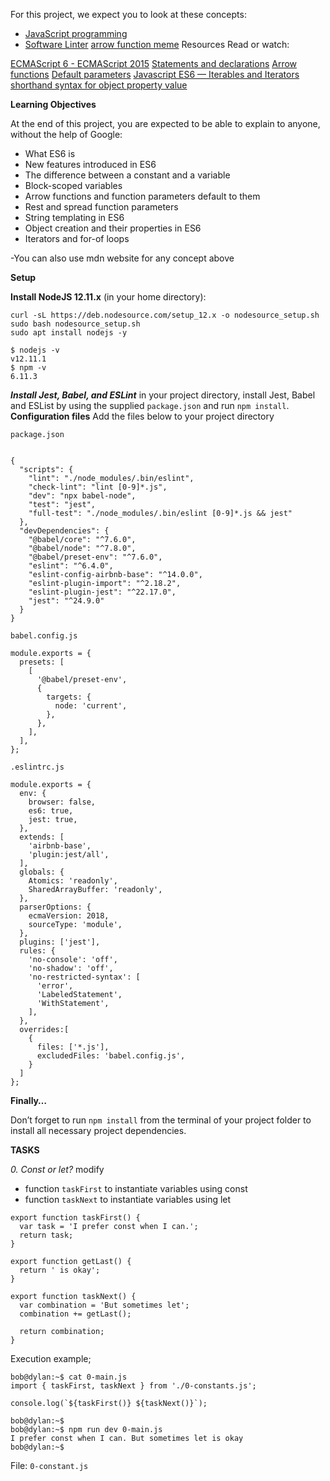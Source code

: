 For this project, we expect you to look at these concepts:

- [JavaScript programming](https://intranet.alxswe.com/concepts/852)
- [Software Linter](https://intranet.alxswe.com/concepts/542)
[arrow function meme](https://s3.amazonaws.com/alx-intranet.hbtn.io/uploads/medias/2019/12/08806026ef621f900121.png?X-Amz-Algorithm=AWS4-HMAC-SHA256&X-Amz-Credential=AKIARDDGGGOUSBVO6H7D%2F20240722%2Fus-east-1%2Fs3%2Faws4_request&X-Amz-Date=20240722T031024Z&X-Amz-Expires=86400&X-Amz-SignedHeaders=host&X-Amz-Signature=41c9058a8ab30ce2e0d1ebe4d96d2f98fb08fe3f29f815b78dbee89e2f2ebc2c)
Resources
Read or watch:

[ECMAScript 6 - ECMAScript 2015](https://intranet.alxswe.com/rltoken/NW1dFLFExQ12_hD8yvkV3A)
[Statements and declarations](https://intranet.alxswe.com/rltoken/sroRUsUvOZV28V99MHDenw)
[Arrow functions](https://intranet.alxswe.com/rltoken/N2WLylppCtkkX3YFFtyUHw)
[Default parameters](https://intranet.alxswe.com/rltoken/kbw9gMO6sdeOKAY23SYVgA)
[Javascript ES6 — Iterables and Iterators](https://intranet.alxswe.com/rltoken/k4hZsX3vRfX2FkAithvjoA)
[shorthand syntax for object property value](https://www.geeksforgeeks.org/shorthand-syntax-for-object-property-value-in-es6/)

**Learning Objectives**

At the end of this project, you are expected to be able to explain to anyone, without the help of Google:

- What ES6 is
- New features introduced in ES6
- The difference between a constant and a variable
- Block-scoped variables
- Arrow functions and function parameters default to them
- Rest and spread function parameters
- String templating in ES6
- Object creation and their properties in ES6
- Iterators and for-of loops

-You can also use mdn website for any concept above

**Setup**

**Install NodeJS 12.11.x**
(in your home directory):

```
curl -sL https://deb.nodesource.com/setup_12.x -o nodesource_setup.sh
sudo bash nodesource_setup.sh
sudo apt install nodejs -y
```
```
$ nodejs -v
v12.11.1
$ npm -v
6.11.3
```
***Install Jest, Babel, and ESLint***
in your project directory, install Jest, Babel and ESList by using the supplied `package.json` and run `npm install`.
**Configuration files**
Add the files below to your project directory

`package.json`
```

{
  "scripts": {
    "lint": "./node_modules/.bin/eslint",
    "check-lint": "lint [0-9]*.js",
    "dev": "npx babel-node",
    "test": "jest",
    "full-test": "./node_modules/.bin/eslint [0-9]*.js && jest"
  },
  "devDependencies": {
    "@babel/core": "^7.6.0",
    "@babel/node": "^7.8.0",
    "@babel/preset-env": "^7.6.0",
    "eslint": "^6.4.0",
    "eslint-config-airbnb-base": "^14.0.0",
    "eslint-plugin-import": "^2.18.2",
    "eslint-plugin-jest": "^22.17.0",
    "jest": "^24.9.0"
  }
}
```
`babel.config.js`
```
module.exports = {
  presets: [
    [
      '@babel/preset-env',
      {
        targets: {
          node: 'current',
        },
      },
    ],
  ],
};
```
`.eslintrc.js`
```
module.exports = {
  env: {
    browser: false,
    es6: true,
    jest: true,
  },
  extends: [
    'airbnb-base',
    'plugin:jest/all',
  ],
  globals: {
    Atomics: 'readonly',
    SharedArrayBuffer: 'readonly',
  },
  parserOptions: {
    ecmaVersion: 2018,
    sourceType: 'module',
  },
  plugins: ['jest'],
  rules: {
    'no-console': 'off',
    'no-shadow': 'off',
    'no-restricted-syntax': [
      'error',
      'LabeledStatement',
      'WithStatement',
    ],
  },
  overrides:[
    {
      files: ['*.js'],
      excludedFiles: 'babel.config.js',
    }
  ]
};
```
**Finally…**

Don’t forget to run `npm install` from the terminal of your project folder to install all necessary project dependencies.

**TASKS**

*0. Const or let?*
modify
- function `taskFirst` to instantiate variables using const
- function `taskNext` to instantiate variables using let
```
export function taskFirst() {
  var task = 'I prefer const when I can.';
  return task;
}

export function getLast() {
  return ' is okay';
}

export function taskNext() {
  var combination = 'But sometimes let';
  combination += getLast();

  return combination;
}
```
Execution example;
```
bob@dylan:~$ cat 0-main.js
import { taskFirst, taskNext } from './0-constants.js';

console.log(`${taskFirst()} ${taskNext()}`);

bob@dylan:~$ 
bob@dylan:~$ npm run dev 0-main.js 
I prefer const when I can. But sometimes let is okay
bob@dylan:~$ 
```
File: `0-constant.js`



